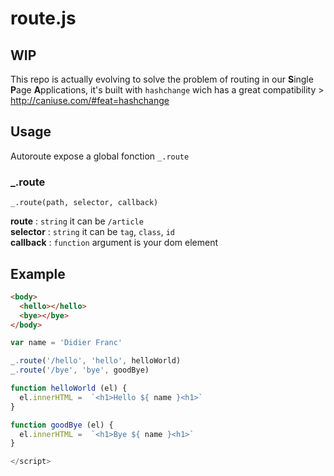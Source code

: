 # route.js

## WIP

This repo is actually evolving to solve the problem of routing in our **S**ingle **P**age **A**pplications, it's built with `hashchange` wich has a great compatibility > http://caniuse.com/#feat=hashchange

## Usage

Autoroute expose a global fonction `_.route`

### _.route
```
_.route(path, selector, callback)
```
**route** : `string` it can be `/article`  
**selector** : `string` it can be `tag`, `class`, `id`  
**callback** : `function` argument is your dom element  

## Example

```html
<body>
  <hello></hello>
  <bye></bye>
</body>
```

```javascript
var name = 'Didier Franc'

_.route('/hello', 'hello', helloWorld)
_.route('/bye', 'bye', goodBye)

function helloWorld (el) {
  el.innerHTML =  `<h1>Hello ${ name }<h1>`
}

function goodBye (el) {
  el.innerHTML =  `<h1>Bye ${ name }<h1>`
}

</script>

```
